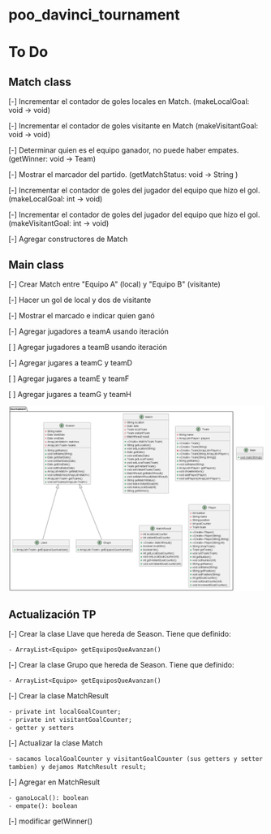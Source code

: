 # poo_davinci_tournament

# To Do

## Match class
[-] Incrementar el contador de goles locales en Match. (makeLocalGoal: void -> void)

[-] Incrementar el contador de goles visitante en Match (makeVisitantGoal: void -> void)

[-] Determinar quien es el equipo ganador, no puede haber empates. (getWinner: void -> Team)

[-] Mostrar el marcador del partido. (getMatchStatus: void -> String )

[-] Incrementar el contador de goles del jugador del equipo que hizo el gol. (makeLocalGoal: int -> void)

[-] Incrementar el contador de goles del jugador del equipo que hizo el gol. (makeVisitantGoal: int -> void)

[-] Agregar constructores de Match

## Main class
[-] Crear Match entre "Equipo A" (local) y "Equipo B" (visitante)

[-] Hacer un gol de local y dos de visitante

[-] Mostrar el marcado e indicar quien ganó

[-] Agregar jugadores a teamA usando iteración

[ ] Agregar jugadores a teamB usando iteración

[-] Agregar jugares a teamC y teamD

[ ] Agregar jugares a teamE y teamF

[ ] Agregar jugares a teamG y teamH

![class_diagram.png](class_diagram.png)


## Actualización TP
[-] Crear la clase Llave que hereda de Season. Tiene que definido:

    - ArrayList<Equipo> getEquiposQueAvanzan()

[-] Crear la clase Grupo que hereda de Season. Tiene que definido:

    - ArrayList<Equipo> getEquiposQueAvanzan()

[-] Crear la clase MatchResult

    - private int localGoalCounter;
    - private int visitantGoalCounter;
    - getter y setters

[-] Actualizar la clase Match

    - sacamos localGoalCounter y visitantGoalCounter (sus getters y setter tambien) y dejamos MatchResult result;

[-] Agregar en MatchResult

    - ganoLocal(): boolean
    - empate(): boolean

[-] modificar getWinner()
